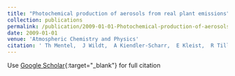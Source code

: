 ```yaml
---
title: "Photochemical production of aerosols from real plant emissions"
collection: publications
permalink: /publication/2009-01-01-Photochemical-production-of-aerosols-from-real-plant-emissions
date: 2009-01-01
venue: 'Atmospheric Chemistry and Physics'
citation: ' Th Mentel,  J Wildt,  A Kiendler-Scharr,  E Kleist,  R Tillmann,  M Maso,  R Fisseha,  Th Hohaus,  H Spahn,  R Uerlings,  many others, &quot;Photochemical production of aerosols from real plant emissions.&quot; Atmospheric Chemistry and Physics, 2009.'
---
```

Use [Google Scholar](https://scholar.google.com/scholar?q=Photochemical+production+of+aerosols+from+real+plant+emissions){:target="_blank"} for full citation